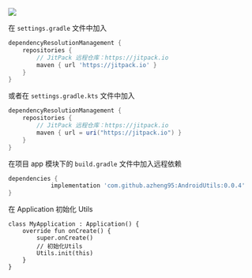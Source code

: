 [![](https://jitpack.io/v/RookieExaminer/AndroidUtils.svg)](https://jitpack.io/#RookieExaminer/AndroidUtils)

在 `settings.gradle` 文件中加入

```groovy
dependencyResolutionManagement {
    repositories {
        // JitPack 远程仓库：https://jitpack.io
        maven { url 'https://jitpack.io' }
    }
}
```
或者在 `settings.gradle.kts` 文件中加入

```groovy
dependencyResolutionManagement {
    repositories {
        // JitPack 远程仓库：https://jitpack.io
        maven { url = uri("https://jitpack.io") }
    }
}
```


在项目 app 模块下的 `build.gradle` 文件中加入远程依赖

```groovy
dependencies {
	        implementation 'com.github.azheng95:AndroidUtils:0.0.4'
}
```

在 Application 初始化 Utils

```
class MyApplication : Application() {
    override fun onCreate() {
        super.onCreate()
        // 初始化Utils
        Utils.init(this)
    }
}
```
